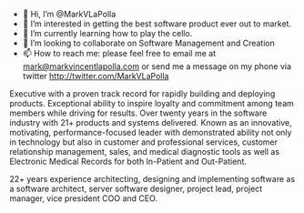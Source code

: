- 👋 Hi, I’m @MarkVLaPolla
- 👀 I’m interested in getting the best software product ever out to market.
- 🌱 I’m currently learning how to play the cello.
- 💞️ I’m looking to collaborate on Software Management and Creation
- 📫 How to reach me: please feel free to email me at mark@markvincentlapolla.com or send me a message on my phone via twitter http://twitter.com/MarkVLaPolla

<!---
MarkVLaPolla/MarkVLaPolla is a ✨ special ✨ repository because its `README.md` (this file) appears on your GitHub profile.
You can click the Preview link to take a look at your changes.
--->
Executive with a proven track record for rapidly building and deploying products. Exceptional ability to inspire loyalty and commitment among team members while driving for results. Over twenty years in the software industry with 21+ products and systems delivered. Known as an innovative, motivating, performance-focused leader with demonstrated ability not only in technology but also in customer and professional services, customer relationship management, sales, and medical diagnostic tools as well as Electronic Medical Records for both In-Patient and Out-Patient.

22+ years experience architecting, designing and implementing software as a software architect, server software designer, project lead, project manager, vice president COO and CEO.
